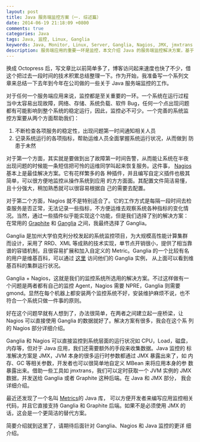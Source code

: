 ```yaml
---
layout: post
title: Java 服务端监控方案（一. 综述篇）
date: 2014-06-19 21:18:09 +0800
comments: true
categories: Java
tags: Java, 监控, Linux, Ganglia
keywords: Java, Monitor, Linux, Server, Ganglia, Nagios, JMX, jmxtrans
description: 服务端应用的重要一环是监控，本文介绍 Java 的服务端监控解决方案，基于 Ganglia，Nagios 和 JMX。
---
```


换成 Octopress 后，写文章比以前简单多了，博客访问起来速度也快了不少，借
这个把过去一段时间的技术积累总结整理一下。作为开始，我准备写一个系列文
章来总结一下去年到今年在公司做的一些关于 Java 服务端监控的工作。

对于任何一个服务端应用来说，监控都是至关重要的一环。一个系统在运行过程
当中太容易出现故障，网络、存储、系统负载、软件 Bug，任何一个点出现问题
都有可能影响到整个系统的稳定运行，因此，监控必不可少。一个完善的系统监
控方案要从两个方面帮助我们：

<!--more-->

1. 不断检查各项服务的稳定性，出现问题第一时间通知相关人员
2. 记录系统运行的各项指标，帮助运维人员全面掌握系统运行状况，从而做到
   防患于未然

对于第一个方面，其实就是要做到出了故障第一时间告警，从而能让系统在半夜
出现问题的时候能一条短信把可怜的运维同学叫起来恢复服务。这件事，
[Nagios](http://www.nagios.org/)基本上是最佳解决方案。它有花样繁多的各
种插件，并且编写自定义插件也极其简单，可以很方便地监控从操作系统到应用
的方方面面。其配置文件简洁易懂，且十分强大，稍加熟悉就可以很容易根据自
己的需要去配置。

对于第二个方面，Nagios 就不是特别适合了。它的工作方式是每隔一段时间去检
查服务是否正常，无法记录一些指标，不方便运维去观察系统各种指标的变化情
况。当然，通过一些插件似乎能实现这个功能，但是我们选择了别的解决方案：
在常用的 [Graphite](http://graphite.wikidot.com/) 和
[Ganglia](http://ganglia.sourceforge.net/) 之间，我最终选择了 Ganglia。

Ganglia 是加州大学伯克利分校发起的系统监控项目，为大规模高性能计算集群
而设计，采用了 RRD、XML 等成熟的技术实现，单节点开销很小，提供了相当靠
谱的容错机制，且很容易扩展和加入自定义的 Metric。Ganglia 的一个比较有名
的用户是维基百科，可以通过
[这里](https://ganglia.wikimedia.org/latest/) 访问他们的 Ganglia 实例，
从上面可以看到维基百科的集群运行状况。

Ganglia + Nagios，这就是我们的监控系统所选用的解决方案。不过这样做有一
个问题是两者都有自己的监控 Agent，Nagios 需要 NPRE，Ganglia 则需要
gmond。显然在每个机器上都安装两个监控系统不好，安装维护麻烦不说，也不
符合一个系统只做一件事的原则。

好在这个问题早就有人想到了，办法很简单，在两者之间建立起一座桥梁，让
Nagios 可以直接使用 Ganglia 的数据就好了。解决方案有很多，我会在这个系
列的 Nagios 部分详细介绍。

Ganglia 和 Nagios 可以直接监控到系统层面的运行状况如 CPU，Load，磁盘，
内存等，但对于 Java 应用，我们还需要额外的手段来收集数据。Java 监控的
标准解决方案是 JMX，JVM 本身的很多运行时参数都通过 JMX 暴露出来了，如
内存、GC 等相关参数，开发者也可以很简单地自定义 MBean 来将应用本身的参
数暴露出来。借助一些工具如 jmxtrans，我们可以定时获取一个 JVM 实例的
JMX 数据，并发送给 Ganglia 或者 Graphite 这种后端。在 Java 和 JMX 部分，
我会详细介绍。

最近还发现了一个名叫 [Metrics](http://metrics.codahale.com/)的 Java 库，
可以方便开发者来编写应用监控相关代码，并且它直接支持 Ganglia 和
Graphite 后端。如果不是必须使用 JMX 的话，这会是一个更简洁的替代方案。

简要介绍就到这里了，请期待后面针对 Ganglia、Nagios 和 Java 监控的更详
细介绍。
